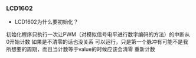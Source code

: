 ### LCD1602

* LCD1602为什么要初始化？

初始化程序只执行一次让PWM（对模拟信号电平进行数字编码的方法）的中断从0开始计数 如果是不清零的话也没关系 可以运行，只是第一个脉冲有可能不是我所想要的周期，而且当计数等于value的时候应该会清零 重新计数

